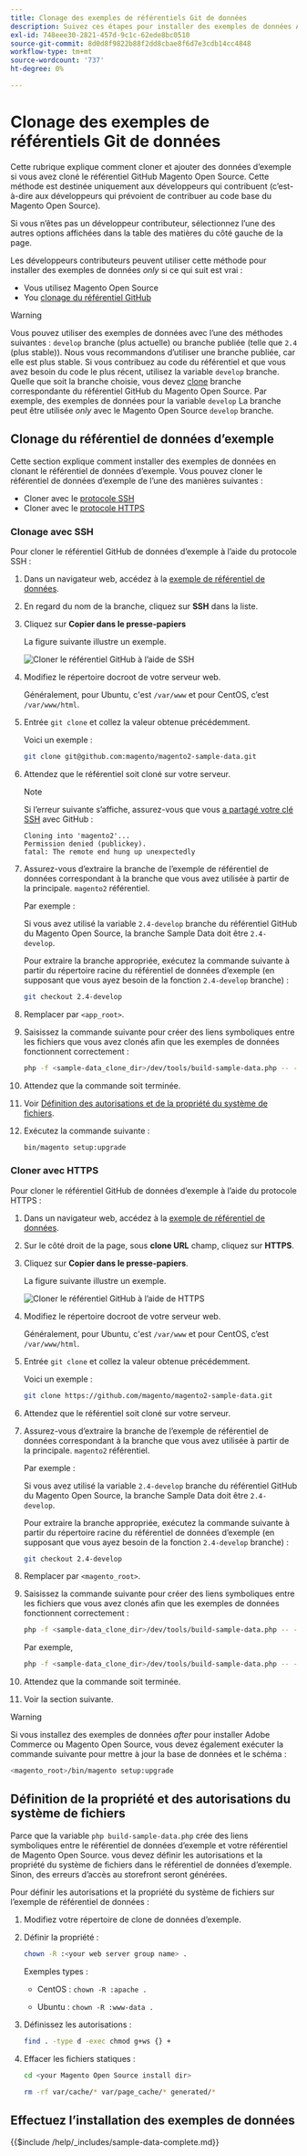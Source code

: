 ```yaml
---
title: Clonage des exemples de référentiels Git de données
description: Suivez ces étapes pour installer des exemples de données Adobe Commerce en clonant des référentiels Git.
exl-id: 748eee30-2821-457d-9c1c-62ede8bc0510
source-git-commit: 8d0d8f9822b88f2dd8cbae8f6d7e3cdb14cc4848
workflow-type: tm+mt
source-wordcount: '737'
ht-degree: 0%

---
```


# Clonage des exemples de référentiels Git de données

Cette rubrique explique comment cloner et ajouter des données d’exemple si vous avez cloné le référentiel GitHub Magento Open Source. Cette méthode est destinée uniquement aux développeurs qui contribuent (c’est-à-dire aux développeurs qui prévoient de contribuer au code base du Magento Open Source).

Si vous n’êtes pas un développeur contributeur, sélectionnez l’une des autres options affichées dans la table des matières du côté gauche de la page.

Les développeurs contributeurs peuvent utiliser cette méthode pour installer des exemples de données *only* si ce qui suit est vrai :

* Vous utilisez Magento Open Source
* You [clonage du référentiel GitHub](https://developer.adobe.com/commerce/contributor/guides/install/clone-repository/)

>[!WARNING]
>
>Vous pouvez utiliser des exemples de données avec l’une des méthodes suivantes : `develop` branche (plus actuelle) ou branche publiée (telle que `2.4` (plus stable)). Nous vous recommandons d’utiliser une branche publiée, car elle est plus stable. Si vous contribuez au code du référentiel et que vous avez besoin du code le plus récent, utilisez la variable `develop` branche. Quelle que soit la branche choisie, vous devez [clone](https://developer.adobe.com/commerce/contributor/guides/install/clone-repository/) branche correspondante du référentiel GitHub du Magento Open Source. Par exemple, des exemples de données pour la variable `develop` La branche peut être utilisée *only* avec le Magento Open Source `develop` branche.

## Clonage du référentiel de données d’exemple

Cette section explique comment installer des exemples de données en clonant le référentiel de données d’exemple. Vous pouvez cloner le référentiel de données d’exemple de l’une des manières suivantes :

* Cloner avec le [protocole SSH](#clone-with-ssh)
* Cloner avec le [protocole HTTPS](#clone-with-https)

### Clonage avec SSH

Pour cloner le référentiel GitHub de données d’exemple à l’aide du protocole SSH :

1. Dans un navigateur web, accédez à la [exemple de référentiel de données](https://github.com/magento/magento2-sample-data).
1. En regard du nom de la branche, cliquez sur **SSH** dans la liste.
1. Cliquez sur **Copier dans le presse-papiers**

   La figure suivante illustre un exemple.

   ![Cloner le référentiel GitHub à l’aide de SSH](../../assets/installation/install_mage2_clone-ssh.png)

1. Modifiez le répertoire docroot de votre serveur web.

   Généralement, pour Ubuntu, c&#39;est `/var/www` et pour CentOS, c’est `/var/www/html`.

1. Entrée `git clone` et collez la valeur obtenue précédemment.

   Voici un exemple :

   ```bash
   git clone git@github.com:magento/magento2-sample-data.git
   ```

1. Attendez que le référentiel soit cloné sur votre serveur.

   >[!NOTE]
   >
   >Si l’erreur suivante s’affiche, assurez-vous que vous [a partagé votre clé SSH](https://docs.github.com/articles/generating-ssh-keys/) avec GitHub :<br>

   ```terminal
   Cloning into 'magento2'...
   Permission denied (publickey).
   fatal: The remote end hung up unexpectedly
   ```

1. Assurez-vous d’extraire la branche de l’exemple de référentiel de données correspondant à la branche que vous avez utilisée à partir de la principale. `magento2` référentiel.

   Par exemple :

   Si vous avez utilisé la variable `2.4-develop` branche du référentiel GitHub du Magento Open Source, la branche Sample Data doit être `2.4-develop`.

   Pour extraire la branche appropriée, exécutez la commande suivante à partir du répertoire racine du référentiel de données d’exemple (en supposant que vous ayez besoin de la fonction `2.4-develop` branche) :

   ```bash
   git checkout 2.4-develop
   ```

1. Remplacer par `<app_root>`.
1. Saisissez la commande suivante pour créer des liens symboliques entre les fichiers que vous avez clonés afin que les exemples de données fonctionnent correctement :

   ```bash
   php -f <sample-data_clone_dir>/dev/tools/build-sample-data.php -- --ce-source="<path_to_your_magento_instance>"
   ```

1. Attendez que la commande soit terminée.

1. Voir [Définition des autorisations et de la propriété du système de fichiers](#set-file-system-ownership-and-permissions).

1. Exécutez la commande suivante :

   ```bash
   bin/magento setup:upgrade
   ```

### Cloner avec HTTPS

Pour cloner le référentiel GitHub de données d’exemple à l’aide du protocole HTTPS :

1. Dans un navigateur web, accédez à la [exemple de référentiel de données](https://github.com/magento/magento2-sample-data).
1. Sur le côté droit de la page, sous **clone URL** champ, cliquez sur **HTTPS**.
1. Cliquez sur **Copier dans le presse-papiers**.

   La figure suivante illustre un exemple.

   ![Cloner le référentiel GitHub à l’aide de HTTPS](../../assets/installation/install_mage2_clone-https.png)

1. Modifiez le répertoire docroot de votre serveur web.

   Généralement, pour Ubuntu, c&#39;est `/var/www` et pour CentOS, c’est `/var/www/html`.

1. Entrée `git clone` et collez la valeur obtenue précédemment.

   Voici un exemple :

   ```bash
   git clone https://github.com/magento/magento2-sample-data.git
   ```

1. Attendez que le référentiel soit cloné sur votre serveur.
1. Assurez-vous d’extraire la branche de l’exemple de référentiel de données correspondant à la branche que vous avez utilisée à partir de la principale. `magento2` référentiel.

   Par exemple :

   Si vous avez utilisé la variable `2.4-develop` branche du référentiel GitHub du Magento Open Source, la branche Sample Data doit être `2.4-develop`.

   Pour extraire la branche appropriée, exécutez la commande suivante à partir du répertoire racine du référentiel de données d’exemple (en supposant que vous ayez besoin de la fonction `2.4-develop` branche) :

   ```bash
   git checkout 2.4-develop
   ```

1. Remplacer par `<magento_root>`.
1. Saisissez la commande suivante pour créer des liens symboliques entre les fichiers que vous avez clonés afin que les exemples de données fonctionnent correctement :

   ```bash
   php -f <sample-data_clone_dir>/dev/tools/build-sample-data.php -- --ce-source="<path_to_your_magento_instance>"
   ```

   Par exemple,

   ```bash
   php -f <sample-data_clone_dir>/dev/tools/build-sample-data.php -- --ce-source="/var/www/magento2"
   ```

1. Attendez que la commande soit terminée.
1. Voir la section suivante.

>[!WARNING]
>
>Si vous installez des exemples de données *after* pour installer Adobe Commerce ou Magento Open Source, vous devez également exécuter la commande suivante pour mettre à jour la base de données et le schéma :
>
>```bash
><magento_root>/bin/magento setup:upgrade
>```

## Définition de la propriété et des autorisations du système de fichiers

Parce que la variable `php build-sample-data.php` crée des liens symboliques entre le référentiel de données d’exemple et votre référentiel de Magento Open Source. vous devez définir les autorisations et la propriété du système de fichiers dans le référentiel de données d’exemple. Sinon, des erreurs d’accès au storefront seront générées.

Pour définir les autorisations et la propriété du système de fichiers sur l’exemple de référentiel de données :

1. Modifiez votre répertoire de clone de données d’exemple.
1. Définir la propriété :

   ```bash
   chown -R :<your web server group name> .
   ```

   Exemples types :

   * CentOS : `chown -R :apache .`

   * Ubuntu : `chown -R :www-data .`

1. Définissez les autorisations :

   ```bash
   find . -type d -exec chmod g+ws {} +
   ```

1. Effacer les fichiers statiques :

   ```bash
   cd <your Magento Open Source install dir>
   ```

   ```bash
   rm -rf var/cache/* var/page_cache/* generated/*
   ```

## Effectuez l’installation des exemples de données

{{$include /help/_includes/sample-data-complete.md}}
